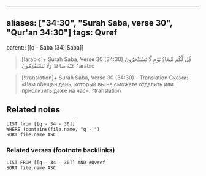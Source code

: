 
---
aliases: ["34:30", "Surah Saba, verse 30", "Qur'an 34:30"]
tags: Qvref
---

parent:: [[q - Saba (34)|Saba]]

> [!arabic]+ Surah Saba, Verse 30 (34:30)
> <span class="quran-arabic">قُل لَّكُم مِّيعَادُ يَوْمٍ لَّا تَسْتَـْٔخِرُونَ عَنْهُ سَاعَةً وَلَا تَسْتَقْدِمُونَ</span>
^arabic

> [!translation]+ Surah Saba, Verse 30 (34:30) - Translation
> Скажи: «Вам обещан день, который вы не сможете отдалить или приблизить даже на час».
^translation



## Related notes
```dataview
LIST from [[q - 34 - 30]]
WHERE !contains(file.name, "q - ")
SORT file.name ASC
```

### Related verses (footnote backlinks)
```dataview
LIST FROM [[q - 34 - 30]] AND #Qvref
SORT file.name ASC
```

